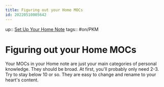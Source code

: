 ```yaml
---
title: Figuring out your Home MOCs
id: 20220510005642
---
```

up:: [Set Up Your Home Note]([[20220831004340]])
tags:: #on/PKM 

# Figuring out your Home MOCs
Your MOCs in your Home note are just your main categories of personal knowledge. They should be broad. At first, you'll probably only need 2-3. Try to stay below 10 or so. They are easy to change and rename to your heart's content. 